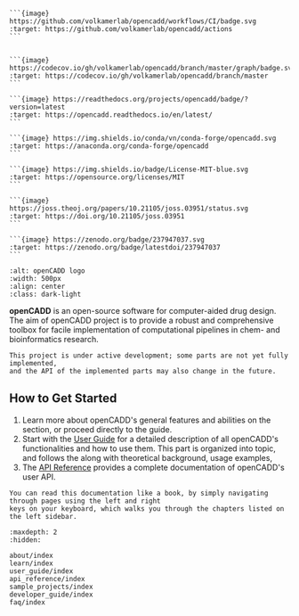 
````{margin}

```{image} https://github.com/volkamerlab/opencadd/workflows/CI/badge.svg
:target: https://github.com/volkamerlab/opencadd/actions
```


```{image} https://codecov.io/gh/volkamerlab/opencadd/branch/master/graph/badge.svg
:target: https://codecov.io/gh/volkamerlab/opencadd/branch/master
```

```{image} https://readthedocs.org/projects/opencadd/badge/?version=latest
:target: https://opencadd.readthedocs.io/en/latest/
```

```{image} https://img.shields.io/conda/vn/conda-forge/opencadd.svg
:target: https://anaconda.org/conda-forge/opencadd
```

```{image} https://img.shields.io/badge/License-MIT-blue.svg
:target: https://opensource.org/licenses/MIT
```

```{image} https://joss.theoj.org/papers/10.21105/joss.03951/status.svg
:target: https://doi.org/10.21105/joss.03951
```

```{image} https://zenodo.org/badge/237947037.svg
:target: https://zenodo.org/badge/latestdoi/237947037
```
````

```{image} _static/logo.svg
:alt: openCADD logo
:width: 500px
:align: center
:class: dark-light
```

**openCADD** is an open-source software for computer-aided drug design.
The aim of openCADD project is to provide a robust and comprehensive toolbox
for facile implementation of computational pipelines in chem- and bioinformatics research.

```{warning}
This project is under active development; some parts are not yet fully implemented, 
and the API of the implemented parts may also change in the future. 
```

## How to Get Started
1. Learn more about openCADD's general features and abilities on the [](getting_started/intro) 
   section, or proceed directly to the [](getting_started/installation) guide.
2. Start with the [User Guide](user_guide/index) for a detailed description of all openCADD's functionalities 
   and how to use them. This part is organized into topic, and follows the along with theoretical background, usage examples,
3. The [API Reference](api_reference/index.md) provides a complete documentation of openCADD's user API.

```{tip}
You can read this documentation like a book, by simply navigating through pages using the left and right
keys on your keyboard, which walks you through the chapters listed on the left sidebar.
```


```{toctree}
:maxdepth: 2
:hidden:

about/index
learn/index
user_guide/index
api_reference/index
sample_projects/index
developer_guide/index
faq/index
```